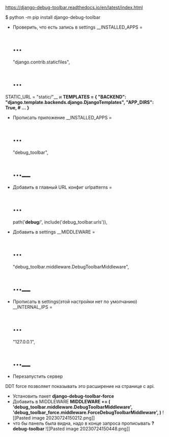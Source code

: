 https://django-debug-toolbar.readthedocs.io/en/latest/index.html

$ python -m pip install django-debug-toolbar

- Проверить, что есть запись в settings
__INSTALLED_APPS = 
    # ...
    "django.contrib.staticfiles",
    # ...
STATIC_URL = "static/"__
и
__TEMPLATES = 
    {
        "BACKEND": "django.template.backends.django.DjangoTemplates",
        "APP_DIRS": True,
        # ...
    }__

- Прописать приложение 
__INSTALLED_APPS = 
    # ...
    "debug_toolbar",
    # ...__

- Добавить в главный URL конфиг
urlpatterns = 
    # ...
    path('__debug__/', include('debug_toolbar.urls')),

- Добавить в settings
__MIDDLEWARE = 
    # ...
    "debug_toolbar.middleware.DebugToolbarMiddleware",
    # ...__

- Прописать в settings(этой настройки нет по умолчанию)
__INTERNAL_IPS = 
    # ...
    "127.0.0.1",
    # ...__

- Перезапустить сервер


DDT force позволяет показывать это расширение на странице с api.
- Установить пакет __django-debug-toolbar-force__
- Добавить в MIDDLEWARE
__MIDDLEWARE += (
    'debug_toolbar.middleware.DebugToolbarMiddleware',
    'debug_toolbar_force.middleware.ForceDebugToolbarMiddleware',
)__
![[Pasted image 20230724150212.png]]
- что бы панель была видна, надо в конце запроса прописывать 
__?debug-toolbar__
![[Pasted image 20230724150448.png]]